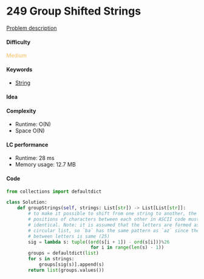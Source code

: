 249 Group Shifted Strings
=======================
[Problem description](https://leetcode.com/problems/group-shifted-strings/)

#### Difficulty
<span style="color:#FABC60">Medium</span>

#### Keywords
- [String](../categories/strings.md)

#### Idea


#### Complexity
- Runtime: O(N)
- Space O(N)

#### LC performance
- Runtime: 28 ms
- Memory usage: 12.7 MB

#### Code
```python
from collections import defaultdict

class Solution:
    def groupStrings(self, strings: List[str]) -> List[List[str]]:
        # to make it possible to shift from one string to another, the relative 
        # positions of characters between each other in ASCII code must be 
        # identical. Note: it is assumed that the letters are formed as a 
        # circular list, so `ba` has the same pattern as `az` since the distance 
        # between letters is same (25)
        sig = lambda s: tuple((ord(s[i + 1]) - ord(s[i]))%26 
                               for i in range(len(s) - 1))
        groups = defaultdict(list)
        for s in strings:
            groups[sig(s)].append(s)
        return list(groups.values())
```